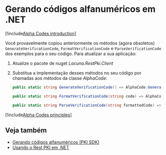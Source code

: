 ﻿# Gerando códigos alfanuméricos em .NET

[!include[Alpha Codes introduction](../../../includes/alpha-codes-intro.md)]

Você provavelmente copiou anteriormente os métodos (agora obsoletos) `GenerateVerificationCode`, `FormatVerificationCode` e `ParseVerificationCode`
dos exemplos para o seu código. Para atualizar a sua aplicação:

1. Atualize o pacote de nuget *Lacuna.RestPki.Client*
1. Substitua a implementação desses métodos no seu código por chamadas aos métodos da classe *AlphaCode*:

   ```cs
   public static string GenerateVerificationCode() => AlphaCode.Generate();
   
   public static string FormatVerificationCode(string code) => AlphaCode.Format(code);
   
   public static string ParseVerificationCode(string formattedCode) => AlphaCode.Parse(formattedCode);
   ```

[!include[Alpha Codes principles](../../../includes/alpha-codes-principles.md)]

## Veja também

* [Gerando códigos alfanuméricos (PKI SDK)](../../pki-sdk/alpha-codes.md)
* [Usando o Rest PKI em .NET](index.md)
